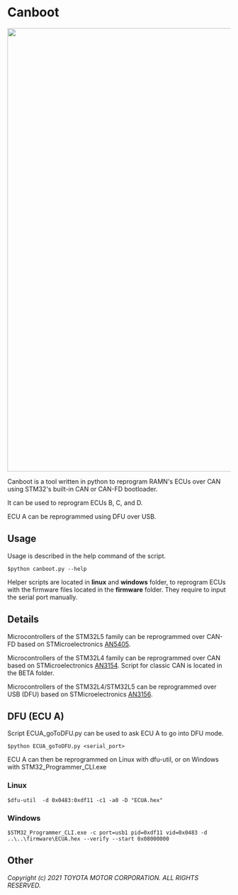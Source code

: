 
# Canboot

<img src="https://github.com/ToyotaInfoTech/RAMN/blob/main/docs/gif/reprog.gif?raw=true" width="1000">

Canboot is a tool written in python to reprogram RAMN's ECUs over CAN using STM32's built-in CAN or CAN-FD bootloader. 

It can be used to reprogram ECUs B, C, and D. 

ECU A can be reprogrammed using DFU over USB.

## Usage

Usage is described in the help command of the script.


```
$python canboot.py --help
```

Helper scripts are located in **linux** and **windows** folder, to reprogram ECUs with the firmware files located  in the **firmware** folder. They require to input the serial port manually.

## Details

Microcontrollers of the STM32L5 family can be reprogrammed over CAN-FD based on STMicroelectronics [AN5405](https://www.st.com/resource/en/application_note/dm00660346-fdcan-protocol-used-in-the-stm32-bootloader-stmicroelectronics.pdf).  

Microcontrollers of the STM32L4 family can be reprogrammed over CAN based on STMicroelectronics [AN3154](st.com/resource/en/application_note/cd00264321-can-protocol-used-in-the-stm32-bootloader-stmicroelectronics.pdf). Script for classic CAN is located in the BETA folder.

Microcontrollers of the STM32L4/STM32L5 can be reprogrammed over USB (DFU) based on STMicroelectronics [AN3156](https://www.st.com/resource/en/application_note/cd00264379-usb-dfu-protocol-used-in-the-stm32-bootloader-stmicroelectronics.pdf).


## DFU (ECU A)


Script ECUA_goToDFU.py can be used to ask ECU A to go into DFU mode.

```
$python ECUA_goToDFU.py <serial_port>
```

ECU A can then be reprogrammed on Linux with dfu-util, or on Windows with STM32_Programmer_CLI.exe

### Linux


```
$dfu-util  -d 0x0483:0xdf11 -c1 -a0 -D "ECUA.hex"
```

### Windows

```
$STM32_Programmer_CLI.exe -c port=usb1 pid=0xdf11 vid=0x0483 -d ..\..\firmware\ECUA.hex --verify --start 0x08000000 
```

## Other

*Copyright (c) 2021 TOYOTA MOTOR CORPORATION. ALL RIGHTS RESERVED.*